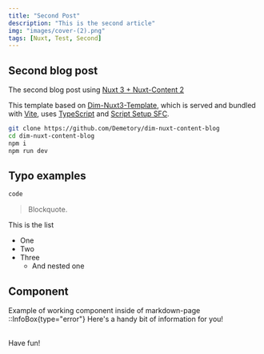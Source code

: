 ```yaml
---
title: "Second Post"
description: "This is the second article"
img: "images/cover-(2).png"
tags: [Nuxt, Test, Second]
---
```


## Second blog post

The second blog post using [Nuxt 3 + Nuxt-Content 2](https://content.nuxtjs.org/)

This template based on [Dim-Nuxt3-Template](https://github.com/Demetory/dim-nuxt3-template), which is served and bundled with [Vite](https://vitejs.dev/), uses [TypeScript](https://www.typescriptlang.org/) and [Script Setup SFC](https://vuejs.org/api/sfc-script-setup.html).

```bash
git clone https://github.com/Demetory/dim-nuxt-content-blog
cd dim-nuxt-content-blog
npm i
npm run dev
```

## Typo examples

```bash
code
```

> Blockquote.

This is the list

- One
- Two
- Three
  - And nested one

## Component

Example of working component inside of markdown-page
::InfoBox{type="error"}
Here's a handy bit of information for you!
<br/><br/>

Have fun!
